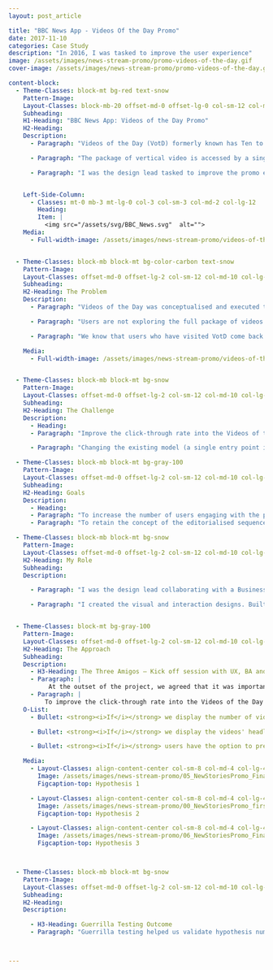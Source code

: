 ```yaml
---
layout: post_article

title: "BBC News App - Videos Of the Day Promo"
date: 2017-11-10
categories: Case Study
description: "In 2016, I was tasked to improve the user experience"
image: /assets/images/news-stream-promo/promo-videos-of-the-day.gif
cover-image: /assets/images/news-stream-promo/promo-videos-of-the-day.gif

content-block:
  - Theme-Classes: block-mt bg-red text-snow
    Pattern-Image:
    Layout-Classes: block-mb-20 offset-md-0 offset-lg-0 col-sm-12 col-md-10 col-lg-8 mb-4 mb-md-0
    Subheading:
    H1-Heading: "BBC News App: Videos of the Day Promo"
    H2-Heading:
    Description:
      - Paragraph: "Videos of the Day (VotD) formerly known has Ten to Watch, was created to be a finite package of succinct, sharply edited and visually-enticing videos, made to be viewed vertically in full screen, and designed to encourage habitual usage."

      - Paragraph: "The package of vertical video is accessed by a single entry point into a linear experience from the News app Top Stories."

      - Paragraph: "I was the design lead tasked to improve the promo engagement and increase video plays."


    Left-Side-Column:
      - Classes: mt-0 mb-3 mt-lg-0 col-3 col-sm-3 col-md-2 col-lg-12
        Heading:
        Item: |
          <img src="/assets/svg/BBC_News.svg"  alt="">
    Media:
      - Full-width-image: /assets/images/news-stream-promo/videos-of-the-day.png


  - Theme-Classes: block-mb block-mt bg-color-carbon text-snow
    Pattern-Image:
    Layout-Classes: offset-md-0 offset-lg-2 col-sm-12 col-md-10 col-lg-8
    Subheading:
    H2-Heading: The Problem
    Description:
      - Paragraph: "Videos of the Day was conceptualised and executed to be a package of ten videos accessed through a single access point — the Videos of the Day promo. Taping on the VotD promo, takes the user to video 1. This created problems such as:"

      - Paragraph: "Users are not exploring the full package of videos. The deeper the videos are from the start of the carousel, the bigger is the drop in video views."  

      - Paragraph: "We know that users who have visited VotD come back more frequently and view significantly more video. But, there has been some potential negative effects on the News app video viewing which has seen a (-24%) decline in daily video views."

    Media:
      - Full-width-image: /assets/images/news-stream-promo/videos-of-the-day-flow-diagram-v2.gif


  - Theme-Classes: block-mb block-mt bg-snow
    Pattern-Image:
    Layout-Classes: offset-md-0 offset-lg-2 col-sm-12 col-md-10 col-lg-8
    Subheading:
    H2-Heading: The Challenge
    Description:
      - Heading:
      - Paragraph: "Improve the click-through rate into the Videos of the Day and BBC Stories experiences. By including more detail from within the package on the promo (currently just images, but potentially including headlines and summaries) may increase engagement."

      - Paragraph: "Changing the existing model (a single entry point into a linear experience) may compromise the editorial integrity of the package concept."

  - Theme-Classes: block-mb block-mt bg-gray-100
    Pattern-Image:
    Layout-Classes: offset-md-0 offset-lg-2 col-sm-12 col-md-10 col-lg-8
    Subheading:
    H2-Heading: Goals
    Description:
      - Heading:
      - Paragraph: "To increase the number of users engaging with the promo and entering into the Videos of the Day and Stories packages."
      - Paragraph: "To retain the concept of the editorialised sequence of items, and ensure the Welcome and Completion screens don't become redundant or confusing."

  - Theme-Classes: block-mb block-mt bg-snow
    Pattern-Image:
    Layout-Classes: offset-md-0 offset-lg-2 col-sm-12 col-md-10 col-lg-8
    H2-Heading: My Role
    Subheading:
    Description:

      - Paragraph: "I was the design lead collaborating with a Business Analyst, an iOS and an Android developer."

      - Paragraph: "I created the visual and interaction designs. Built prototypes to conduct guerrilla testing, and presented the findings back to the product team to get their buy-in to carry out an AB testing experiment on the News App."


  - Theme-Classes: block-mt bg-gray-100
    Pattern-Image:
    Layout-Classes: offset-md-0 offset-lg-2 col-sm-12 col-md-10 col-lg-8
    H2-Heading: The Approach
    Subheading:
    Description:
      - H3-Heading: The Three Amigos — Kick off session with UX, BA and Developers
      - Paragraph: |
           At the outset of the project, we agreed that it was important for myself (UX), a Business Analyst, a iOS and Android Developer to collaborate in building a shared understanding, on how we could deliver improvements to Videos of the Day and the BBC Stories promo.
      - Paragraph: |
          To improve the click-through rate into the Videos of the Day and BBC Stories experiences, we devised three hypothesis:
    O-List:
      - Bullet: <strong><i>If</i></strong> we display the number of videos in the package next to a <i>watch</i> CTA,  <strong><i>then</i></strong> more users will tap on the promo, scroll further down the package and watch more videos, <strong><i>because</i></strong> they will know how many videos are in the package.

      - Bullet: <strong><i>If</i></strong> we display the videos' headline and image rotating within the promo, <strong><i>then</i></strong> it will be more likely for users to tap on it, <strong> <i>because</i> </strong> the image and the headline will grab user's attention to explore the VotD package.

      - Bullet: <strong><i>If</i></strong> users have the option to preview the package of videos by using a carousel instead of a single promo, <strong><i>then</i></strong> users can pick the video that most interests them from the carousel. This could result in an increase of video views, <strong> <i>because</i> </strong> we will be providing multiple access points in to VotD in a non-linear fashion.

    Media:
      - Layout-Classes: align-content-center col-sm-8 col-md-4 col-lg-4
        Image: /assets/images/news-stream-promo/05_NewStoriesPromo_Final_version.gif
        Figcaption-top: Hypothesis 1

      - Layout-Classes: align-content-center col-sm-8 col-md-4 col-lg-4
        Image: /assets/images/news-stream-promo/00_NewStoriesPromo_first_versions.gif
        Figcaption-top: Hypothesis 2

      - Layout-Classes: align-content-center col-sm-8 col-md-4 col-lg-4
        Image: /assets/images/news-stream-promo/06_NewStoriesPromo_Final_version.gif
        Figcaption-top: Hypothesis 3



  - Theme-Classes: block-mb block-mt bg-snow
    Pattern-Image:
    Layout-Classes: offset-md-0 offset-lg-2 col-sm-12 col-md-10 col-lg-8
    Subheading:
    H2-Heading:
    Description:

      - H3-Heading: Guerrilla Testing Outcome
      - Paragraph: "Guerrilla testing helped us validate hypothesis number three. Changing the promo to a carousel, performed better among the people we tested on the street. Users prefer to have the option to preview the stories available in the package before committing to watch a video."



---
```

